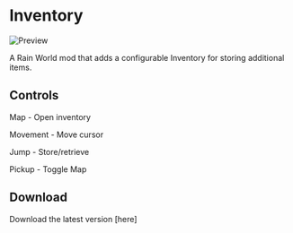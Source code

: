 # Inventory

![Preview](https://media.giphy.com/media/xeqvH6E6tBfswpJ5Wk/giphy.gif)

A Rain World mod that adds a configurable Inventory for storing additional items.

## Controls
Map - Open inventory

Movement - Move cursor

Jump - Store/retrieve

Pickup - Toggle Map

## Download
Download the latest version [here]
